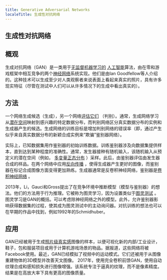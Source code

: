```yaml
---
title: Generative Adversarial Networks
localeTitle: 生成性对抗网络
---
```

## 生成性对抗网络

## 概观

生成对抗网络（GAN）是一类用于[无监督机器学习的](https://en.wikipedia.org/wiki/Unsupervised_machine_learning) [人工智能](https://en.wikipedia.org/wiki/Artificial_intelligence)算法，由在零和游戏框架中相互竞争的两个[神经网络](https://en.wikipedia.org/wiki/Neural_network)系统实现。他们是由Ian Goodfellow等人介绍的。这种技术可以生成至少对人类观察者来说表面上看起来真实的照片，具有许多现实特征（尽管在测试中人们可以从许多情况下的生成中看出真实的）。

## 方法

一个网络生成候选（生成），另一个网络[评估它们](https://en.wikipedia.org/wiki/Turing_test) （判别）。通常，生成网络学习从[潜在空间](https://en.wikipedia.org/wiki/Latent_variable)映射到感兴趣的特定数据分布，而判别网络区分真实数据分布的实例和生成器产生的候选。生成网络的训练目标是增加判别网络的错误率（即，通过产生似乎来自真实数据分布的新颖合成实例来“欺骗”鉴别器网络）。

实际上，已知数据集用作鉴别器的初始训练数据。训练鉴别器涉及向数据集提供样本，直到达到某种程度的准确性。通常，发生器接种有随机输入，该随机输入从预定义的潜在空间（例如， [多变量正态分布](https://en.wikipedia.org/wiki/Multivariate_normal_distribution) ）采样。此后，由鉴别器评估由发生器合成的样品。在两个网络中应用[反向传播](https://en.wikipedia.org/wiki/Backpropagation) ，使得生成器产生更好的图像，而鉴别器在标记合成图像方面变得更加熟练。生成器通常是反卷积神经网络，鉴别器是[卷积神经网络](https://en.wikipedia.org/wiki/Convolutional_neural_network) 。

2013年，Li，Gauci和Gross提出了在竞争环境中推断模型（模型与鉴别器）的想法。他们的方法用于行为推理。它被称为图灵学习，因为设置类似于[图灵测试](https://en.wikipedia.org/wiki/Turing_test) 。图灵学习是GAN的概括。可以考虑除神经网络之外的模型。此外，允许鉴别器影响获得数据集的过程，使其成为图灵测试中的主动询问器。对抗训练的想法也可以在早期的作品中找到，例如1992年的Schmidhuber。

## 应用

GAN已经被用于生成[照片级真实感](https://en.wikipedia.org/wiki/Photorealistic)图像的样本，以便可视化新的内部/工业设计，鞋子，包和服装项目或用于计算机游戏场景的物品。据报道，这些网络将被Facebook使用。最近，GAN已经模拟了视频中的运动模式。它们还被用于从图像重建物体的3D模型并改善天文图像。 2017年，使用完全卷积前馈GAN，使用自动纹理合成和感知损失进行图像增强。该系统专注于逼真的纹理，而不是像素精度。结果是在高放大率下具有更高的图像质量。